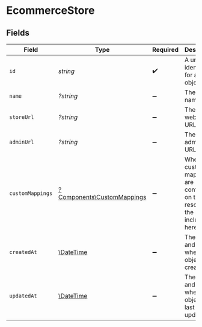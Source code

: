 # EcommerceStore


## Fields

| Field                                                                             | Type                                                                              | Required                                                                          | Description                                                                       | Example                                                                           |
| --------------------------------------------------------------------------------- | --------------------------------------------------------------------------------- | --------------------------------------------------------------------------------- | --------------------------------------------------------------------------------- | --------------------------------------------------------------------------------- |
| `id`                                                                              | *string*                                                                          | :heavy_check_mark:                                                                | A unique identifier for an object.                                                | 12345                                                                             |
| `name`                                                                            | *?string*                                                                         | :heavy_minus_sign:                                                                | The store's name                                                                  | My Store                                                                          |
| `storeUrl`                                                                        | *?string*                                                                         | :heavy_minus_sign:                                                                | The store's website URL                                                           | https://mybrand.com/shop                                                          |
| `adminUrl`                                                                        | *?string*                                                                         | :heavy_minus_sign:                                                                | The store's admin login URL                                                       | https://mybrand.com/admin                                                         |
| `customMappings`                                                                  | [?Components\CustomMappings](../../Models/Components/CustomMappings.md)           | :heavy_minus_sign:                                                                | When custom mappings are configured on the resource, the result is included here. |                                                                                   |
| `createdAt`                                                                       | [\DateTime](https://www.php.net/manual/en/class.datetime.php)                     | :heavy_minus_sign:                                                                | The date and time when the object was created.                                    | 2020-09-30T07:43:32.000Z                                                          |
| `updatedAt`                                                                       | [\DateTime](https://www.php.net/manual/en/class.datetime.php)                     | :heavy_minus_sign:                                                                | The date and time when the object was last updated.                               | 2020-09-30T07:43:32.000Z                                                          |